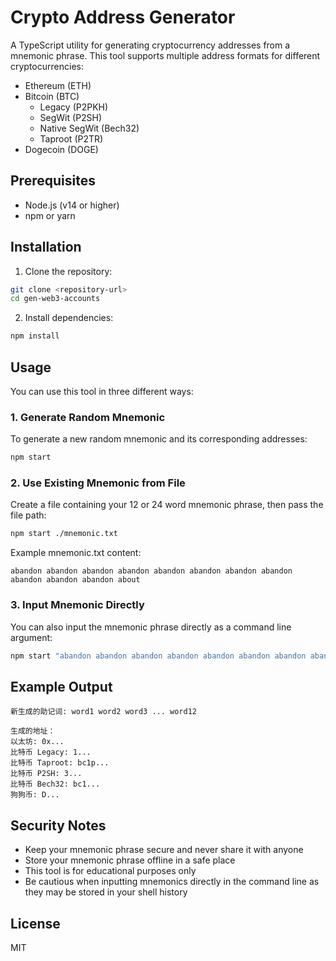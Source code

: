 # Crypto Address Generator

A TypeScript utility for generating cryptocurrency addresses from a mnemonic phrase. This tool supports multiple address formats for different cryptocurrencies:

- Ethereum (ETH)
- Bitcoin (BTC)
  - Legacy (P2PKH)
  - SegWit (P2SH)
  - Native SegWit (Bech32)
  - Taproot (P2TR)
- Dogecoin (DOGE)

## Prerequisites

- Node.js (v14 or higher)
- npm or yarn

## Installation

1. Clone the repository:
```bash
git clone <repository-url>
cd gen-web3-accounts
```

2. Install dependencies:
```bash
npm install
```

## Usage

You can use this tool in three different ways:

### 1. Generate Random Mnemonic

To generate a new random mnemonic and its corresponding addresses:
```bash
npm start
```

### 2. Use Existing Mnemonic from File

Create a file containing your 12 or 24 word mnemonic phrase, then pass the file path:
```bash
npm start ./mnemonic.txt
```

Example mnemonic.txt content:
```
abandon abandon abandon abandon abandon abandon abandon abandon abandon abandon abandon about
```

### 3. Input Mnemonic Directly

You can also input the mnemonic phrase directly as a command line argument:
```bash
npm start "abandon abandon abandon abandon abandon abandon abandon abandon abandon abandon abandon about"
```

## Example Output

```
新生成的助记词: word1 word2 word3 ... word12

生成的地址：
以太坊: 0x...
比特币 Legacy: 1...
比特币 Taproot: bc1p...
比特币 P2SH: 3...
比特币 Bech32: bc1...
狗狗币: D...
```

## Security Notes

- Keep your mnemonic phrase secure and never share it with anyone
- Store your mnemonic phrase offline in a safe place
- This tool is for educational purposes only
- Be cautious when inputting mnemonics directly in the command line as they may be stored in your shell history

## License

MIT 